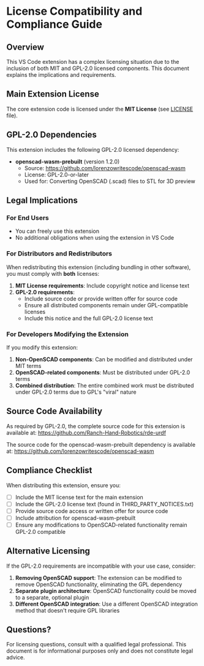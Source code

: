 # License Compatibility and Compliance Guide

## Overview

This VS Code extension has a complex licensing situation due to the inclusion of both MIT and GPL-2.0 licensed components. This document explains the implications and requirements.

## Main Extension License

The core extension code is licensed under the **MIT License** (see [LICENSE](LICENSE) file).

## GPL-2.0 Dependencies

This extension includes the following GPL-2.0 licensed dependency:

- **openscad-wasm-prebuilt** (version 1.2.0)
  - Source: https://github.com/lorenzowritescode/openscad-wasm
  - License: GPL-2.0-or-later
  - Used for: Converting OpenSCAD (.scad) files to STL for 3D preview

## Legal Implications

### For End Users
- You can freely use this extension
- No additional obligations when using the extension in VS Code

### For Distributors and Redistributors
When redistributing this extension (including bundling in other software), you must comply with **both** licenses:

1. **MIT License requirements**: Include copyright notice and license text
2. **GPL-2.0 requirements**: 
   - Include source code or provide written offer for source code
   - Ensure all distributed components remain under GPL-compatible licenses
   - Include this notice and the full GPL-2.0 license text

### For Developers Modifying the Extension

If you modify this extension:

1. **Non-OpenSCAD components**: Can be modified and distributed under MIT terms
2. **OpenSCAD-related components**: Must be distributed under GPL-2.0 terms
3. **Combined distribution**: The entire combined work must be distributed under GPL-2.0 terms due to GPL's "viral" nature

## Source Code Availability

As required by GPL-2.0, the complete source code for this extension is available at:
https://github.com/Ranch-Hand-Robotics/rde-urdf

The source code for the openscad-wasm-prebuilt dependency is available at:
https://github.com/lorenzowritescode/openscad-wasm

## Compliance Checklist

When distributing this extension, ensure you:

- [ ] Include the MIT license text for the main extension
- [ ] Include the GPL-2.0 license text (found in THIRD_PARTY_NOTICES.txt)
- [ ] Provide source code access or written offer for source code
- [ ] Include attribution for openscad-wasm-prebuilt
- [ ] Ensure any modifications to OpenSCAD-related functionality remain GPL-2.0 compatible

## Alternative Licensing

If the GPL-2.0 requirements are incompatible with your use case, consider:

1. **Removing OpenSCAD support**: The extension can be modified to remove OpenSCAD functionality, eliminating the GPL dependency
2. **Separate plugin architecture**: OpenSCAD functionality could be moved to a separate, optional plugin
3. **Different OpenSCAD integration**: Use a different OpenSCAD integration method that doesn't require GPL libraries

## Questions?

For licensing questions, consult with a qualified legal professional. This document is for informational purposes only and does not constitute legal advice.